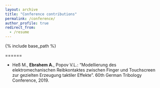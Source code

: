 ```yaml
---
layout: archive
title: "Conference contributions"
permalink: /conference/
author_profile: true
redirect_from:
  - /resume
---
```


{% include base_path %}



======
* Heß M., **Ebrahem A.**, Popov V.L.: “Modellierung des elektromechanischen Reibkontaktes zwischen Finger und Touchscreen zur gezielten Erzeugung taktiler Effekte”. 60th German Tribology Conference, 2019.


